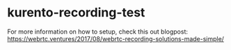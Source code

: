 # kurento-recording-test

For more information on how to setup, 
check this out blogpost: https://webrtc.ventures/2017/08/webrtc-recording-solutions-made-simple/
